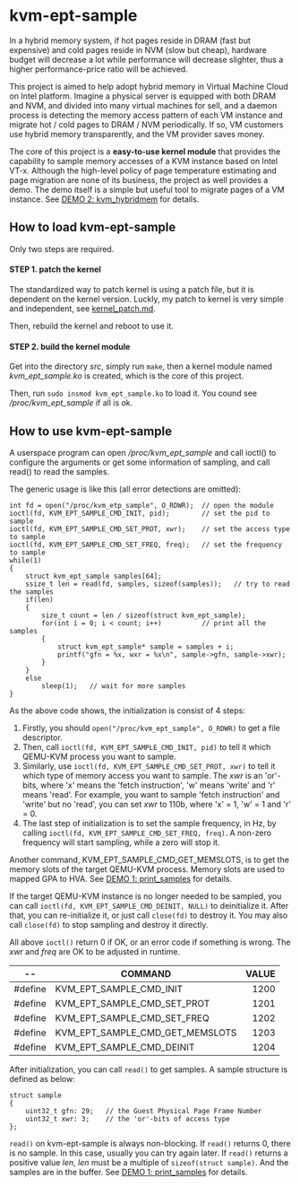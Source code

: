 # kvm-ept-sample
In a hybrid memory system, if hot pages reside in DRAM (fast but expensive) and cold pages reside in NVM (slow but cheap), hardware budget will decrease a lot while performance will decrease slighter, thus a higher performance-price ratio will be achieved.

This project is aimed to help adopt hybrid memory in Virtual Machine Cloud on Intel platform. Imagine a physical server is equipped with both DRAM and NVM, and divided into many virtual machines for sell, and a daemon process is detecting the memory access pattern of each VM instance and migrate hot / cold pages to DRAM / NVM periodically. If so, VM customers use hybrid memory transparently, and the VM provider saves money.

The core of this project is a **easy-to-use kernel module** that provides the capability to sample memory accesses of a KVM instance based on Intel VT-x. Although the high-level policy of page temperature estimating and page migration are none of its business, the project as well provides a demo. The demo itself is a simple but useful tool to migrate pages of a VM instance. See [DEMO 2: kvm_hybridmem](./demo/kvm_hybridmem) for details.

## How to load kvm-ept-sample
Only two steps are required.

#### STEP 1. patch the kernel
The standardized way to patch kernel is using a patch file, but it is dependent on the kernel version. Luckly, my patch to kernel is very simple and independent, see [kernel_patch.md](./kernel_patch.md).

Then, rebuild the kernel and reboot to use it.

#### STEP 2. build the kernel module
Get into the directory *src*, simply run `make`, then a kernel module named *kvm_ept_sample.ko* is created, which is the core of this project.

Then, run `sudo insmod kvm_ept_sample.ko` to load it. You cound see */proc/kvm_ept_sample* if all is ok.

## How to use kvm-ept-sample
A userspace program can open */proc/kvm_ept_sample* and call ioctl() to configure the arguments or get some information of sampling, and call read() to read the samples.

The generic usage is like this (all error detections are omitted):
```
int fd = open("/proc/kvm_etp_sample", O_RDWR);  // open the module
ioctl(fd, KVM_EPT_SAMPLE_CMD_INIT, pid);        // set the pid to sample
ioctl(fd, KVM_EPT_SAMPLE_CMD_SET_PROT, xwr);    // set the access type to sample
ioctl(fd, KVM_EPT_SAMPLE_CMD_SET_FREQ, freq);   // set the frequency to sample
while(1)
{
    struct kvm_ept_sample samples[64];
    ssize_t len = read(fd, samples, sizeof(samples));   // try to read the samples
    if(len)
    {
        size_t count = len / sizeof(struct kvm_ept_sample);
        for(int i = 0; i < count; i++)          // print all the samples
        {
            struct kvm_ept_sample* sample = samples + i;
            printf("gfn = %x, wxr = %x\n", sample->gfn, sample->xwr);
        }
    }
    else
        sleep(1);   // wait for more samples
}
```

As the above code shows, the initialization is consist of 4 steps:
1. Firstly, you should `open("/proc/kvm_ept_sample", O_RDWR)` to get a file descriptor.
2. Then, call `ioctl(fd, KVM_EPT_SAMPLE_CMD_INIT, pid)` to tell it which QEMU-KVM process you want to sample.
3. Similarly, use `ioctl(fd, KVM_EPT_SAMPLE_CMD_SET_PROT, xwr)` to tell it which type of memory access you want to sample. The *xwr* is an 'or'-bits, where 'x' means the 'fetch instruction', 'w' means 'write' and 'r' means 'read'. For example, you want to sample 'fetch instruction' and 'write' but no 'read', you can set *xwr* to 110b, where 'x' = 1, 'w' = 1 and 'r' = 0.
4. The last step of initialization is to set the sample frequency, in Hz, by calling `ioctl(fd, KVM_EPT_SAMPLE_CMD_SET_FREQ, freq)`. A non-zero frequency will start sampling, while a zero will stop it.

Another command, KVM_EPT_SAMPLE_CMD_GET_MEMSLOTS, is to get the memory slots of the target QEMU-KVM process. Memory slots are used to mapped GPA to HVA. See [DEMO 1: print_samples](./demo/print_samples) for details.

If the target QEMU-KVM instance is no longer needed to be sampled, you can call `ioctl(fd, KVM_EPT_SAMPLE_CMD_DEINIT, NULL)` to deinitialize it. After that, you can re-initialize it, or just call `close(fd)` to destroy it. You may also call `close(fd)` to stop sampling and destroy it directly.

All above `ioctl()` return 0 if OK, or an error code if something is wrong. The *xwr* and *freq* are OK to be adjusted in runtime.

--|COMMAND|VALUE
--|--|--:
#define|KVM_EPT_SAMPLE_CMD_INIT|1200
#define|KVM_EPT_SAMPLE_CMD_SET_PROT|1201
#define|KVM_EPT_SAMPLE_CMD_SET_FREQ|1202
#define|KVM_EPT_SAMPLE_CMD_GET_MEMSLOTS|1203
#define|KVM_EPT_SAMPLE_CMD_DEINIT|1204

After initialization, you can call `read()` to get samples. A sample structure is defined as below:
```
struct sample
{
    uint32_t gfn: 29;   // the Guest Physical Page Frame Number
    uint32_t xwr: 3;    // the 'or'-bits of access type
};
```
`read()` on kvm-ept-sample is always non-blocking. If `read()` returns 0, there is no sample. In this case, usually you can try again later. If `read()` returns a positive value *len*, *len* must be a multiple of `sizeof(struct sample)`. And the samples are in the buffer. See [DEMO 1: print_samples](./demo/print_samples) for details.

